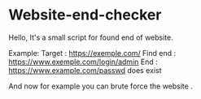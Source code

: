# Website-end-checker

Hello,
It's a small script for found end of website. 

Example: Target : https://exemple.com/
Find end : https://www.exemple.com/login/admin
End : https://www.example.com/passwd does exist


And now for example you can brute force the website .
  
